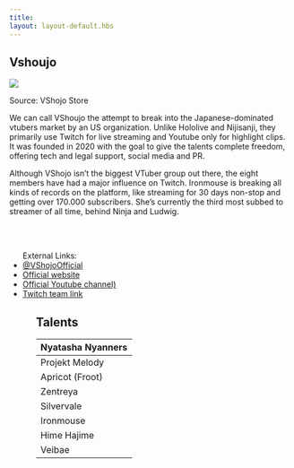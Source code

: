 ```yaml
---
title: ㅤ
layout: layout-default.hbs
---
```

## Vshoujo
<img class="homeimg"
            src="https://cdn.shopify.com/s/files/1/0284/5558/files/vshojo-store-new.png?v=1624542551">
           <p class="source"> Source: VShojo Store</p>



<p class="main-text">We can call VShoujo the attempt to break into the Japanese-dominated vtubers market by an US organization. Unlike Hololive and Nijisanji, they primarily use Twitch for live streaming and Youtube only for highlight clips. It was founded in 2020 with the goal to give the talents complete freedom, offering tech and legal support, social media and PR. <p>

<p class="main-text">Although VShojo isn’t the biggest VTuber group out there, the eight members have had a major influence on Twitch. Ironmouse is breaking all kinds of records on the platform, like streaming for 30 days non-stop and getting over 170.000 subscribers. She’s currently the third most subbed to streamer of all time, behind Ninja and Ludwig.</p>

<br>
<br>
<ul class="hololinks">
External Links:
<li><a href="https://twitter.com/VShojoOfficial">@VShojoOfficial</a></li>
<li> <a href="https://www.vshojo.com/">Official website</a></li>
<li> <a href="https://www.youtube.com/channel/UCp1aw_NTHltGdNEPTHsVDiQ">Official Youtube channel)</a></li>
<li> <a href="https://www.twitch.tv/team/vshojo">Twitch team link</a></li>
<ul>


## Talents
| Nyatasha Nyanners 	|
|-------------------	|
| Projekt Melody    	|
| Apricot (Froot)   	|
| Zentreya          	|
| Silvervale        	|
| Ironmouse         	|
| Hime Hajime       	|
| Veibae            	|